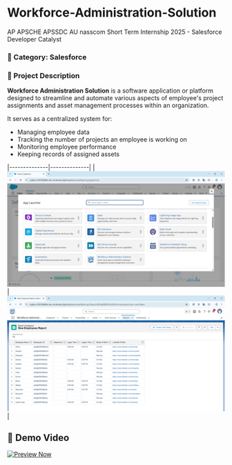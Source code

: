 # Workforce-Administration-Solution
AP APSCHE APSSDC AU nasscom Short Term Internship 2025 - Salesforce Developer Catalyst

### 📁 Category: Salesforce

### 📄 Project Description

**Workforce Administration Solution** is a software application or platform designed to streamline and automate various aspects of employee's project assignments and asset management processes within an organization.

It serves as a centralized system for:
- Managing employee data
- Tracking the number of projects an employee is working on
- Monitoring employee performance
- Keeping records of assigned assets

|--------------|--------------|
|![View1](https://github.com/keerthivddv/Workforce-Administration-Solution/blob/faa831640556140a4184a301e3895452307dbbb4/Screenshots/Screenshot%202025-07-31%20025215.png) | ![View2](https://github.com/keerthivddv/Workforce-Administration-Solution/blob/faa831640556140a4184a301e3895452307dbbb4/Screenshots/Screenshot%202025-07-31%20030239.png) |

## 🎥 Demo Video
[![Preview Now](https://img.shields.io/badge/Preview-Video-blueviolet)](https://keerthivddv.github.io/Workforce-Administration-Solution/WAS%20Demo.html)
